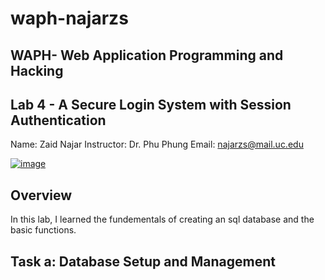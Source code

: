# waph-najarzs 
## WAPH- Web Application Programming and Hacking 
## Lab 4 - A Secure Login System with Session Authentication
Name: Zaid Najar 
Instructor: Dr. Phu Phung
Email: najarzs@mail.uc.edu

[![image](https://github.com/NajarZS/waph-najarzs/assets/169232307/7efdc406-f5ce-4fbb-80fc-cfe00133c98c)](https://private-user-images.githubusercontent.com/169232307/332916820-7efdc406-f5ce-4fbb-80fc-cfe00133c98c.png?jwt=eyJhbGciOiJIUzI1NiIsInR5cCI6IkpXVCJ9.eyJpc3MiOiJnaXRodWIuY29tIiwiYXVkIjoicmF3LmdpdGh1YnVzZXJjb250ZW50LmNvbSIsImtleSI6ImtleTUiLCJleHAiOjE3MTY0MTUxMjMsIm5iZiI6MTcxNjQxNDgyMywicGF0aCI6Ii8xNjkyMzIzMDcvMzMyOTE2ODIwLTdlZmRjNDA2LWY1Y2UtNGZiYi04MGZjLWNmZTAwMTMzYzk4Yy5wbmc_WC1BbXotQWxnb3JpdGhtPUFXUzQtSE1BQy1TSEEyNTYmWC1BbXotQ3JlZGVudGlhbD1BS0lBVkNPRFlMU0E1M1BRSzRaQSUyRjIwMjQwNTIyJTJGdXMtZWFzdC0xJTJGczMlMkZhd3M0X3JlcXVlc3QmWC1BbXotRGF0ZT0yMDI0MDUyMlQyMTUzNDNaJlgtQW16LUV4cGlyZXM9MzAwJlgtQW16LVNpZ25hdHVyZT04MTIxYTU4YzUwYjYyYzAwNmMxNjcyZTg3MTFlNTdhZWU5ZWZiMWZiY2YwNmI3M2UzYTJiNjkxMTdkZTcyM2M1JlgtQW16LVNpZ25lZEhlYWRlcnM9aG9zdCZhY3Rvcl9pZD0wJmtleV9pZD0wJnJlcG9faWQ9MCJ9.KkBr_xzTTFJNVcUA1LYnh_42ldA2tX1KxMRDfHYd_Qs)



## Overview

In this lab, I learned the fundementals of creating an sql database and the basic functions. 

## Task a: Database Setup and Management
